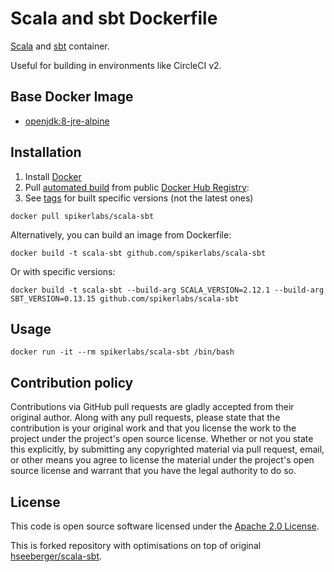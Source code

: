 # Scala and sbt Dockerfile

[Scala](http://www.scala-lang.org) and [sbt](http://www.scala-sbt.org) container.

Useful for building in environments like CircleCI v2.


## Base Docker Image ##

* [openjdk:8-jre-alpine](https://hub.docker.com/_/openjdk)


## Installation ##

1. Install [Docker](https://www.docker.com)
2. Pull [automated build](https://hub.docker.com/r/spikerlabs/scala-sbt/) from public [Docker Hub Registry](https://hub.docker.com):
3. See [tags](https://hub.docker.com/r/spikerlabs/scala-sbt/tags/) for built specific versions (not the latest ones)
```
docker pull spikerlabs/scala-sbt
```
Alternatively, you can build an image from Dockerfile:
```
docker build -t scala-sbt github.com/spikerlabs/scala-sbt
```
Or with specific versions:
```
docker build -t scala-sbt --build-arg SCALA_VERSION=2.12.1 --build-arg SBT_VERSION=0.13.15 github.com/spikerlabs/scala-sbt
```

## Usage ##

```
docker run -it --rm spikerlabs/scala-sbt /bin/bash
```


## Contribution policy ##

Contributions via GitHub pull requests are gladly accepted from their original author. Along with any pull requests, please state that the contribution is your original work and that you license the work to the project under the project's open source license. Whether or not you state this explicitly, by submitting any copyrighted material via pull request, email, or other means you agree to license the material under the project's open source license and warrant that you have the legal authority to do so.


## License ##

This code is open source software licensed under the [Apache 2.0 License](http://www.apache.org/licenses/LICENSE-2.0.html).

This is forked repository with optimisations on top of original [hseeberger/scala-sbt](https://github.com/hseeberger/scala-sbt).
